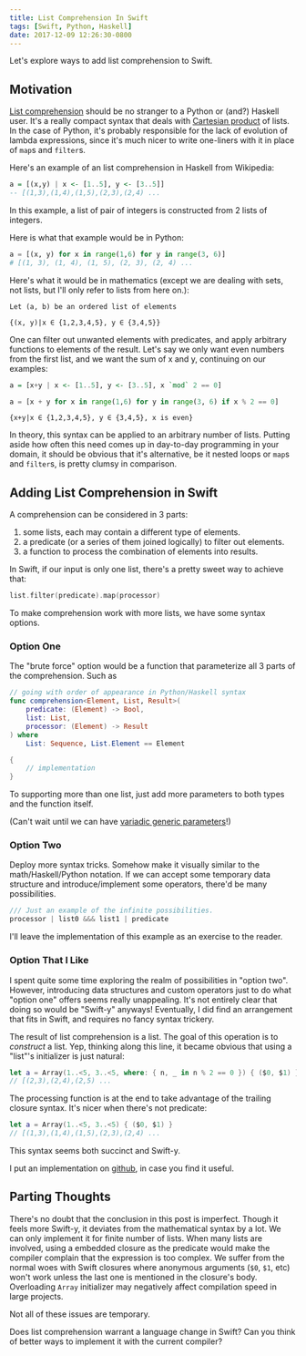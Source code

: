```yaml
---
title: List Comprehension In Swift
tags: [Swift, Python, Haskell]
date: 2017-12-09 12:26:30-0800
---
```


Let's explore ways to add list comprehension to Swift.

## Motivation

[List comprehension][0] should be no stranger to a Python or (and?) Haskell user. It's a really compact syntax
that deals with [Cartesian product][1] of lists. In the case of Python, it's probably responsible for the lack
of evolution of lambda expressions, since it's much nicer to write one-liners with it in place of `map`s and
`filter`s.

Here's an example of an list comprehension in Haskell from Wikipedia:

```haskell
a = [(x,y) | x <- [1..5], y <- [3..5]]
-- [(1,3),(1,4),(1,5),(2,3),(2,4) ...
```

In this example, a list of pair of integers is constructed from 2 lists of integers.

Here is what that example would be in Python:

```python
a = [(x, y) for x in range(1,6) for y in range(3, 6)]
# [(1, 3), (1, 4), (1, 5), (2, 3), (2, 4) ...
```

Here's what it would be in mathematics (except we are dealing with sets, not lists, but I'll only refer to
lists from here on.):

```
Let (a, b) be an ordered list of elements

{(x, y)|x ∈ {1,2,3,4,5}, y ∈ {3,4,5}}
```

One can filter out unwanted elements with predicates, and apply arbitrary functions to elements of the
result. Let's say we only want even numbers from the first list, and we want the sum of x and y, continuing on
our examples:

```haskell
a = [x+y | x <- [1..5], y <- [3..5], x `mod` 2 == 0]
```

```python
a = [x + y for x in range(1,6) for y in range(3, 6) if x % 2 == 0]
```

```
{x+y|x ∈ {1,2,3,4,5}, y ∈ {3,4,5}, x is even}
```

In theory, this syntax can be applied to an arbitrary number of lists. Putting aside how often this need comes
up in day-to-day programming in your domain, it should be obvious that it's alternative, be it nested loops or
`map`s and `filter`s, is pretty clumsy in comparison.

## Adding List Comprehension in Swift

A comprehension can be considered in 3 parts:

1. some lists, each may contain a different type of elements.
2. a predicate (or a series of them joined logically) to filter out elements.
3. a function to process the combination of elements into results.

In Swift, if our input is only one list, there's a pretty sweet way to achieve that:

```swift
list.filter(predicate).map(processor)
```

To make comprehension work with more lists, we have some syntax options.

### Option One

The "brute force" option would be a function that parameterize all 3 parts of the comprehension. Such as

```swift
// going with order of appearance in Python/Haskell syntax
func comprehension<Element, List, Result>(
    predicate: (Element) -> Bool,
    list: List,
    processor: (Element) -> Result
) where
    List: Sequence, List.Element == Element

{
    // implementation
}
```

To supporting more than one list, just add more parameters to both types and the function itself.

(Can't wait until we can have [variadic generic parameters][2]!)

### Option Two

Deploy more syntax tricks. Somehow make it visually similar to the math/Haskell/Python notation. If we can
accept some temporary data structure and introduce/implement some operators, there'd be many possibilities.

```swift
/// Just an example of the infinite possibilities.
processor | list0 &&& list1 | predicate
```

I'll leave the implementation of this example as an exercise to the reader.

### Option That I Like

I spent quite some time exploring the realm of possibilities in "option two". However, introducing data
structures and custom operators just to do what "option one" offers seems really unappealing. It's not
entirely clear that doing so would be "Swift-y" anyways! Eventually, I did find an arrangement that fits in
Swift, and requires no fancy syntax trickery.

The result of list comprehension is a list. The goal of this operation is to _construct_ a list. Yep, thinking
along this line, it became obvious that using a "list"'s initializer is just natural:

```swift
let a = Array(1..<5, 3..<5, where: { n, _ in n % 2 == 0 }) { ($0, $1) }
// [(2,3),(2,4),(2,5) ...
```

The processing function is at the end to take advantage of the trailing closure syntax. It's nicer when
there's not predicate:

```swift
let a = Array(1..<5, 3..<5) { ($0, $1) }
// [(1,3),(1,4),(1,5),(2,3),(2,4) ...
```

This syntax seems both succinct and Swift-y.

I put an implementation on [github][3], in case you find it useful.

## Parting Thoughts

There's no doubt that the conclusion in this post is imperfect. Though it feels more Swift-y, it deviates from
the mathematical syntax by a lot. We can only implement it for finite number of lists. When many lists are
involved, using a embedded closure as the predicate would make the compiler complain that the expression is
too complex. We suffer from the normal woes with Swift closures where anonymous arguments (`$0`, `$1`, etc)
won't work unless the last one is mentioned in the closure's body. Overloading `Array` initializer may
negatively affect compilation speed in large projects.

Not all of these issues are temporary.

Does list comprehension warrant a language change in Swift? Can you think of better ways to implement it
with the current compiler?

[0]: https://en.wikipedia.org/wiki/List_comprehension
[1]: https://en.wikipedia.org/wiki/Cartesian_product
[2]: https://github.com/apple/swift/blob/master/docs/GenericsManifesto.md#variadic-generics
[3]: https://github.com/dduan/Comprehension
